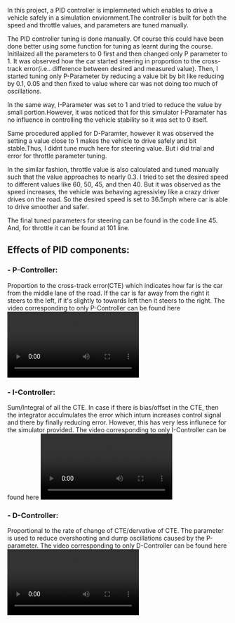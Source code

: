 In this project, a PID controller is implemneted which enables to drive a vehicle safely in a simulation enviornment.The controller is built for both the speed and throttle values, and parameters are tuned manually.

The PID controller tuning is done manually. Of course this could have been done better using some function for tuning as learnt during the course. Initilaized all the parameters to 0 first and then changed only P parameter to 1. It was observed how the car started steering in proportion to the cross-track error(i.e.. difference between desired and measured value). Then, I started tuning only P-Parameter by reducing a value bit by bit like reducing by 0.1, 0.05 and then fixed to value where car was not doing too much of oscillations.

In the same way, I-Parameter was set to 1 and tried to reduce the value by small portion.However, it was noticed that for this simulator I-Paramater has no influence in controlling the vehicle stability so it was set to 0 itself.

Same procedured applied for D-Paramter, however it was observed the setting a value close to 1 makes the vehicle to drive safely and bit stable.Thus, I didnt tune much here for steering value. But i did trial and error for throttle parameter tuning.

In the similar fashion, throttle value is also calculated and tuned manually such that the value approaches to nearly 0.3. I tried to set the desired speed to different values like 60, 50, 45, and then 40. But it was observed as the speed increases, the vehicle was behaving agressivley like a crazy driver drives on the road. So the desired speed is set to 36.5mph where car is able to drive smoother and safer.

The final tuned parameters for steering can be found in the code line 45. And, for throttle it can be found at 101 line. 

## Effects of PID components:

### - P-Controller: 
Proportion to the cross-track error(CTE) which indicates how far is the car from the middle lane of the road. If the car is far away from the right it steers to the left, if it's slightly to towards left then it steers to the right. The video corresponding to only P-Controller can be found here ![P-Controller](./Ouput/P_Con_0.5.mp4)

### - I-Controller: 
Sum/Integral of all the CTE. In case if there is bias/offset in the CTE, then the integrator acculmulates the error which inturn increases control signal and there by finally reducing error. However, this has very less influnece for the simulator provided. The video corresponding to only I-Controller can be found here ![I-Controller](./Ouput/I_Con_0.5.mp4)

### - D-Controller:
Proportional to the rate of change of CTE/dervative of CTE. The parameter is used to reduce overshooting and dump oscillations caused by the P-parameter. The video corresponding to only D-Controller can be found here ![D-Controller](./Ouput/D_Con_1.0.mp4)